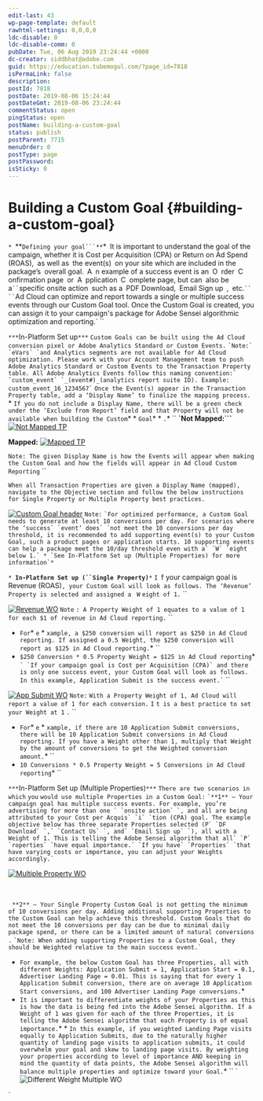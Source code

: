 ```yaml
---
edit-last: 43
wp-page-template: default
rawhtml-settings: 0,0,0,0
ldc-disable: 0
ldc-disable-comm: 0
pubDate: Tue, 06 Aug 2019 23:24:44 +0000
dc-creator: siddbhat@adobe.com
guid: https://education.tubemogul.com/?page_id=7818
isPermaLink: false
description: 
postId: 7818
postDate: 2019-08-06 15:24:44
postDateGmt: 2019-08-06 23:24:44
commentStatus: open
pingStatus: open
postName: building-a-custom-goal
status: publish
postParent: 7715
menuOrder: 0
postType: page
postPassword: 
isSticky: 0
---
```


# Building a Custom Goal {#building-a-custom-goal}

`* `**`Defining your goal```**`*`
`It is important to understand the goal of the campaign, whether it is Cost per Acquisition (CPA) or Return on Ad Spend (ROAS),` `as well as` `the event(s)` `on your site which are included in the package’s` `overall goal.` `A` `n example of a success event is an` `O` `rder` `C` `onfirmation page` `or` `A` `pplication` `C` `omplete page, but can` `also be` `a` `` `specific onsite action` `such as a` `PDF Download,` `Email Sign up` `,` `etc.` `` ``
`Ad Cloud can optimize and report towards a single or multiple success events through our Custom Goal tool. Once the Custom Goal is created, you can assign it to your campaign's package for Adobe Sensei algorithmic optimization and reporting.` ``

`***`In-Platform Set up`***`
`Custom Goals can be built using the Ad Cloud conversion pixel or Adobe Analytics Standard or Custom Events.` ``
`Note:` `eVars` `and Analytics segments are not available for Ad Cloud optimization. Please work with your Account Management team to push Adobe Analytics Standard or Custom Events to the Transaction Property table. All Adobe Analytics Events follow this naming convention:` `custom_event` `_(event#)_(analytics report suite ID). Example: custom_event_16_1234567` ``
`Once the Event(s) appear in the Transaction Property table, add a ‘Display Name’ to finalize the mapping process.` * `If you do not include a Display Name, there will be a green check under the ‘Exclude from Report’ field and that Property will not be available when building the Custom`* * `Goal`* * `.`* ``
**`Not Mapped:```** 
[ ![Not Mapped TP](assets/not-mapped-tp.png)](assets/not-mapped-tp.png)
  
**Mapped:** 
[ ![Mapped TP](assets/mapped-tp2.png)](assets/mapped-tp2.png)
  
`Note: The given Display Name is how the Events will appear when making the Custom Goal and how the fields will appear in Ad Cloud Custom Reporting` ``

`When all Transaction Properties are given a Display Name (mapped), navigate to the Objective section and follow the below instructions for Single Property or Multiple Property best practices.`

[ ![Custom Goal header](assets/custom-goal-header.png)](assets/custom-goal-header.png)
`Note:` `` `For optimized performance, a Custom Goal needs to generate at least 10 conversions per day. For scenarios where the ‘success` `event‘ does` `not meet the 10 conversions per day threshold, it is recommended to add supporting event(s) to your Custom Goal, such a product pages or application starts. 10 supporting events can help a package meet the 10/day threshold even with a` `W` `eight below 1.` * `See In-Platform Set up (Multiple Properties) for more information`* ``

`* `**`In-Platform Set up (``Single Property)`**`*`
`I `f your campaign goal is Revenue (ROAS)`, your Custom Goal will look as follows. The ‘Revenue’ Property is selected and assigned a ` `W` `eight of 1.` ``

[ ![Revenue WO](assets/revenue-wo.png)](assets/revenue-wo.png)
`Note` `: A Property Weight of 1 equates to a value of 1 for each $1 of revenue in Ad Cloud reporting.` ``
* `For`* `e` * `xample, a $250 conversion will report as $250 in Ad Cloud reporting. If assigned a 0.5 Weight, the $250 conversion will report as $125 in Ad Cloud reporting.`* ``
* `$250 Conversion * 0.5 Property Weight = $125 in Ad Cloud reporting`* ``
` `If your campaign goal is Cost per Acquisition (CPA)` and there is only one success event, your Custom Goal will look as follows. In this example, Application Submit is the success event.` `` ``

[ ![App Submit WO](assets/app-submit-wo.png)](assets/app-submit-wo.png)
`Note:` `With a Property Weight of 1, Ad Cloud will report a value of 1 for each conversion.` `I` `t is a best practice to set your Weight at 1` `.` ``
* `For`* `e` * `xample, if there are 10 Application Submit conversions, there will be 10 Application Submit conversions in Ad Cloud reporting. If you have a Weight other than 1, multiply that Weight by the amount of conversions to get the Weighted conversion amount.`* ``
* `10 Conversions * 0.5 Property Weight = 5 Conversions in Ad Cloud reporting`* ``

`***`In-Platform Set up (Multiple Properties)`***`
`There are two scenarios in which` `you` `would use multiple Properties in a Custom Goal:` ``
`**1** – Your campaign goal has multiple success events. For example, you’re advertising for more than one ` `onsite action` `, and all are being attributed to your Cost per Acquis` `i` `tion (CPA) goal. The example objective below has three separate Properties selected (P` `DF Download` `,` `Contact Us` `, and` `Email Sign up` `), all with a Weight of 1. This is telling the Adobe Sensei algorithm that all` `P` `roperties` `have equal importance.` `If you have` `Properties` `that have varying costs or importance, you can adjust your Weights accordingly.` ``

[ ![Multiple Property WO](assets/multiple-property-wo.png)](assets/multiple-property-wo.png)

&nbsp;

&nbsp;
`**2** – Your Single Property Custom Goal is not getting the minimum of 10 conversions per day. Adding additional supporting Properties to the Custom Goal can help achieve this threshold. Custom Goals that do not meet the 10 conversions per day can be due to minimal daily package spend, or there can be a limited amount of natural conversions` `.` ``
`Note: When adding supporting Properties to a Custom Goal, they should be Weighted relative to the main success event.` ``

* `For example, the below Custom Goal has three Properties, all with different Weights: Application Submit = 1, Application Start = 0.1, Advertiser Landing Page = 0.01. This is saying that for every 1 Application Submit conversion, there are on average 10 Application Start conversions, and 100 Advertiser Landing Page conversions.`*
* `It is important to differentiate weights of your Properties as this is how the data is being fed into the Adobe Sensei algorithm. If a Weight of 1 was given for each of the three Properties, it is telling the Adobe Sensei algorithm that each Property is of equal importance.`* * `In this example, if you weighted Landing Page visits equally to Application Submits, due to the naturally higher quantity of landing page visits to application submits, it could overwhelm your goal and skew to landing page visits. By weighting your properties according to level of importance AND keeping in mind the quantity of data points, the Adobe Sensei algorithm will balance multiple properties and optimize toward your Goal.`* ``
` ![Different Weight Multiple WO](assets/different-weight-multiple-wo.png)

` 